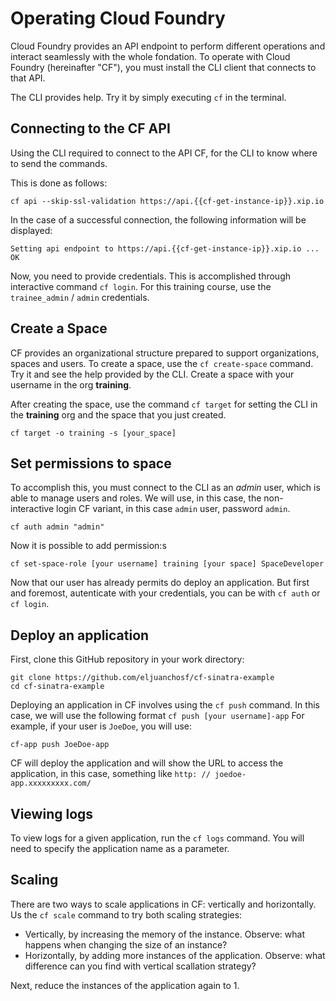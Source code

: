 # Operating Cloud Foundry

Cloud Foundry provides an API endpoint to perform different operations and interact seamlessly with the whole fondation.
To operate with Cloud Foundry (hereinafter "CF"), you must install the CLI client that connects to that API.

The CLI provides help. Try it by simply executing `cf` in the terminal.

## Connecting to the CF API

Using the CLI required to connect to the API CF, for the CLI to know where to send the commands.

This is done as follows:

```
cf api --skip-ssl-validation https://api.{{cf-get-instance-ip}}.xip.io
```

In the case of a successful connection, the following information will be displayed:

```
Setting api endpoint to https://api.{{cf-get-instance-ip}}.xip.io ...
OK
```

Now, you need to provide credentials. This is accomplished through interactive command `cf login`. For this training course,  use the `trainee_admin` / `admin` credentials.

## Create a Space

CF provides an organizational structure prepared to support organizations, spaces and users.
To create a space, use the `cf create-space` command. Try it and see the help provided by the CLI. Create a space with your username in the org **training**.

After creating the space, use the command `cf target` for setting the CLI in the **training** org and the space that you just created.

```
cf target -o training -s [your_space]
```

## Set permissions to space

To accomplish this, you must connect to the CLI as an *admin* user, which is able to manage users and roles.
We will use, in this case, the non-interactive login CF variant, in this case `admin` user, password `admin`.

```
cf auth admin "admin"
```

Now it is possible to add permission:s

```
cf set-space-role [your username] training [your space] SpaceDeveloper
```
Now that our user has already permits do deploy an application.
But first and foremost, autenticate with your credentials, you can be with `cf auth` or `cf login`.

## Deploy an application

First, clone this GitHub repository in your work directory:

```
git clone https://github.com/eljuanchosf/cf-sinatra-example
cd cf-sinatra-example
```

Deploying an application in CF involves using the `cf push` command. In this case, we will use the following format `cf push [your username]-app`
For example, if your user is `JoeDoe`, you will use:
```
cf-app push JoeDoe-app
```

CF will deploy the application and will show the URL to access the application, in this case, something like `http: // joedoe-app.xxxxxxxxx.com/`

## Viewing logs

To view logs for a given application, run the `cf logs` command. You will need to specify the application name as a parameter.

## Scaling

There are two ways to scale applications in CF: vertically and horizontally.
Us the `cf scale` command to try both scaling strategies:
* Vertically, by increasing the memory of the instance. Observe: what happens when changing the size of an instance?
* Horizontally, by adding more instances of the application. Observe: what difference can you find with vertical scallation strategy?

Next, reduce the instances of the application again to 1.

